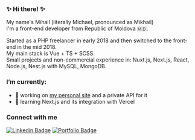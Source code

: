 ### ✨ Hi there! ✨
My name's Mihail (literally Michael, pronounced as Mikhail)<br/>
I'm a front-end developer from Republic of Moldova 🇲🇩.

Started as a PHP freelancer in early 2018 and then switched to the front-end in the mid 2018. <br/>
My main stack is Vue + TS + SCSS.<br/>
Small projects and non-commercial experience in: Nuxt.js, Next.js, React, Node.js, Nest.js with MySQL, MongoDB.

### I’m currently:
- 🔭 working on [my personal site](https://plain-one.dev) and a private API for it
- 🌱 learning Next.js and its integration with Vercel

### Connect with me

[![Linkedin Badge](https://img.shields.io/badge/-mihail_velcev-blue?style=flat-square&logo=Linkedin&logoColor=white&link=https://www.linkedin.com/in/mikhail-velchev)](https://www.linkedin.com/in/mikhail-velchev)
[![Portfolio Badge](https://img.shields.io/badge/-personal_site-black?style=flat-square&logo=firefox-browser&logoColor=orange&link=https://plain-one.dev/)](https://plain-one.dev)
